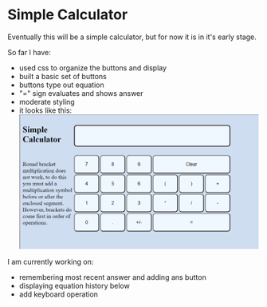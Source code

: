 # Simple Calculator

Eventually this will be a simple calculator, but for now it is in it's early stage.  

So far I have:
- used css to organize the buttons and display
- built a basic set of buttons
- buttons type out equation
- "=" sign evaluates and shows answer
- moderate styling
- it looks like this:
  ![calculator image](Calculator.png)
  
I am currently working on:
- remembering most recent answer and adding ans button
- displaying equation history below
- add keyboard operation